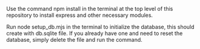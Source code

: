 Use the command npm install in the terminal at the top level of this repository to install express and other necessary modules.

Run node setup_db.mjs in the terminal to initialize the database, this should create with db.sqlite file. If you already have one and need to reset the database, simply delete the file and run the command.
